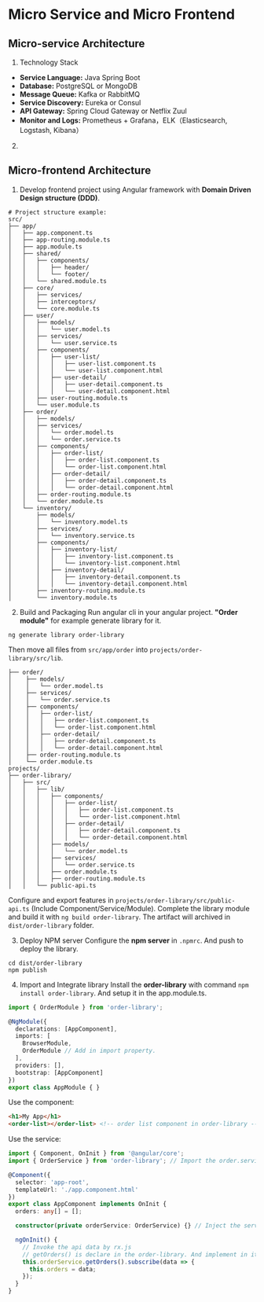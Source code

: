 # Micro Service and Micro Frontend

## Micro-service Architecture

1. Technology Stack
- **Service Language:** Java Spring Boot
- **Database:** PostgreSQL or MongoDB
- **Message Queue:** Kafka or RabbitMQ
- **Service Discovery:** Eureka or Consul
- **API Gateway:** Spring Cloud Gateway or Netflix Zuul
- **Monitor and Logs:** Prometheus + Grafana，ELK（Elasticsearch, Logstash, Kibana）
2. 

## Micro-frontend Architecture

1. Develop frontend project using Angular framework with **Domain Driven Design structure (DDD)**.
```text
# Project structure example:
src/
├── app/
│   ├── app.component.ts
│   ├── app-routing.module.ts
│   ├── app.module.ts
│   ├── shared/
│   │   ├── components/
│   │   │   ├── header/
│   │   │   └── footer/
│   │   └── shared.module.ts
│   ├── core/
│   │   ├── services/
│   │   ├── interceptors/
│   │   └── core.module.ts
│   ├── user/
│   │   ├── models/
│   │   │   └── user.model.ts
│   │   ├── services/
│   │   │   └── user.service.ts
│   │   ├── components/
│   │   │   ├── user-list/
│   │   │   │   ├── user-list.component.ts
│   │   │   │   └── user-list.component.html
│   │   │   ├── user-detail/
│   │   │   │   ├── user-detail.component.ts
│   │   │   │   └── user-detail.component.html
│   │   ├── user-routing.module.ts
│   │   └── user.module.ts
│   ├── order/
│   │   ├── models/
│   │   ├── services/
│   │   │   └── order.model.ts
│   │   │   └── order.service.ts
│   │   ├── components/
│   │   │   ├── order-list/
│   │   │   │   ├── order-list.component.ts
│   │   │   │   └── order-list.component.html
│   │   │   ├── order-detail/
│   │   │   │   ├── order-detail.component.ts
│   │   │   │   └── order-detail.component.html
│   │   ├── order-routing.module.ts
│   │   └── order.module.ts
│   └── inventory/
│       ├── models/
│       │   └── inventory.model.ts
│       ├── services/
│       │   └── inventory.service.ts
│       ├── components/
│       │   ├── inventory-list/
│       │   │   ├── inventory-list.component.ts
│       │   │   └── inventory-list.component.html
│       │   ├── inventory-detail/
│       │   │   ├── inventory-detail.component.ts
│       │   │   └── inventory-detail.component.html
│       ├── inventory-routing.module.ts
│       └── inventory.module.ts
```

2. Build and Packaging
Run angular cli in your angular project. **"Order module"** for example generate library for it.
```shell
ng generate library order-library
```

Then move all files from `src/app/order` into `projects/order-library/src/lib`.
```text
├── order/
│    ├── models/
│    │   └── order.model.ts
│    ├── services/
│    │   └── order.service.ts
│    ├── components/
│    │   ├── order-list/
│    │   │   ├── order-list.component.ts
│    │   │   └── order-list.component.html
│    │   ├── order-detail/
│    │   │   ├── order-detail.component.ts
│    │   │   └── order-detail.component.html
│    ├── order-routing.module.ts
│    └── order.module.ts
projects/
├── order-library/
│   ├── src/
│   │   ├── lib/
│   │   │   ├── components/
│   │   │   │   ├── order-list/
│   │   │   │   │   ├── order-list.component.ts
│   │   │   │   │   └── order-list.component.html
│   │   │   │   ├── order-detail/
│   │   │   │   │   ├── order-detail.component.ts
│   │   │   │   │   └── order-detail.component.html
│   │   │   ├── models/
│   │   │   │   └── order.model.ts
│   │   │   ├── services/
│   │   │   │   └── order.service.ts
│   │   │   ├── order.module.ts
│   │   │   ├── order-routing.module.ts
│   │   └── public-api.ts
```

Configure and export features in `projects/order-library/src/public-api.ts` (Include Component/Service/Module). Complete the library module and build it with `ng build order-library`. The artifact will archived in `dist/order-library` folder.

3. Deploy NPM server
Configure the **npm server** in `.npmrc`. And push to deploy the library.
```shell
cd dist/order-library
npm publish
```

4. Import and Integrate library
Install the **order-library** with command `npm install order-library`. And setup it in the app.module.ts.
```ts
import { OrderModule } from 'order-library';

@NgModule({
  declarations: [AppComponent],
  imports: [
    BrowserModule,
    OrderModule // Add in import property.
  ],
  providers: [],
  bootstrap: [AppComponent]
})
export class AppModule { }
```

Use the component:
```html
<h1>My App</h1>
<order-list></order-list> <!-- order list component in order-library -->
```

Use the service:
```ts
import { Component, OnInit } from '@angular/core';
import { OrderService } from 'order-library'; // Import the order.service

@Component({
  selector: 'app-root',
  templateUrl: './app.component.html'
})
export class AppComponent implements OnInit {
  orders: any[] = [];

  constructor(private orderService: OrderService) {} // Inject the service

  ngOnInit() {
    // Invoke the api data by rx.js
    // getOrders() is declare in the order-library. And implement in it's service.
    this.orderService.getOrders().subscribe(data => {
      this.orders = data;
    });
  }
}
```